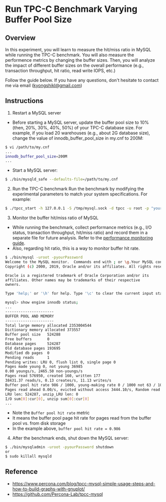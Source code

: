 # Run TPC-C Benchmark Varying Buffer Pool Size

## Overview
In this experiment, you will learn to measure the hit/miss ratio in MySQL while running the TPC-C benchmark. You will also measure the performence metrics by changing the buffer sizes. Then, you will analyze the impact of different buffer sizes on the overall performance (e.g., transaction throughput, hit ratio, read write IOPS, etc.)

Follow the guide below. If you have any questions, don't hesitate to contact me via email (kyongshikl@gmail.com)


## Instructions


1. Restart a MySQL server
- Before starting a MySQL server, update the buffer pool size to 10% (then, 20%, 30%, 40%, 50%) of your TPC-C database size. For example, if you load 20 warehouses (e.g., about 2G database size), change the value of innodb_buffer_pool_size in my.cnf to 200M:
```bash
$ vi /path/to/my.cnf
...
innodb_buffer_pool_size=200M
...
```

- Start a MySQL server:
```bash
$ ./bin/mysqld_safe --defaults-file=/path/to/my.cnf
```

2. Run the TPC-C benchmark
Run the benchmark by modifying the experimental parameters to match your system specifications. For example:
```bash
$ ./tpcc_start -h 127.0.0.1 -S /tmp/mysql.sock -d tpcc -u root -p "yourPassword" -w 20 -c 8 -r 10 -l 1200 | tee tpcc-result.txt
```

3. Monitor the buffer hit/miss ratio of MySQL
- While running the benchmark, collect performance metrics (e.g., I/O status, transaction throughput, hit/miss ratio) and record them in a separate file for future analysis. Refer to the [performance monitoring guide](https://github.com/kyongs/MySQL-TPCC-Installation/blob/main/4_performance_analysis.md).
- Also, regarding hit ratio, this is a way to monitor buffer hit rate.
```bash
$ ./bin/mysql -uroot -pyourPassword
Welcome to the MySQL monitor.  Commands end with ; or \g.Your MySQL connection id is 8Server version: 8.0.15 Source distribution
Copyright (c) 2000, 2019, Oracle and/or its affiliates. All rights reserved.

Oracle is a registered trademark of Oracle Corporation and/or its
affiliates. Other names may be trademarks of their respective
owners.

Type 'help;' or '\h' for help. Type '\c' to clear the current input statement.

mysql> show engine innodb status;
...
----------------------
BUFFER POOL AND MEMORY
----------------------
Total large memory allocated 2353004544
Dictionary memory allocated 373557
Buffer pool size   524288
Free buffers       0
Database pages     524287
Old database pages 193695
Modified db pages  0
Pending reads      1
Pending writes: LRU 0, flush list 0, single page 0
Pages made young 0, not young 36985
0.00 youngs/s, 2465.50 non-youngs/s
Pages read 576950, created 160, written 177
38431.37 reads/s, 0.13 creates/s, 11.13 writes/s
Buffer pool hit rate 986 / 1000, young-making rate 0 / 1000 not 63 / 1000
Pages read ahead 0.00/s, evicted without access 3444.10/s, Random read ahead 0.00/s
LRU len: 524287, unzip_LRU len: 0
I/O sum[0]:cur[0], unzip sum[0]:cur[0]
...
```
- Note the ``Buffer pool hit rate`` metric
- It means the buffer pool page hit rate for pages read from the buffer pool vs. from disk storage
- In the example above, ``buffer pool hit rate = 0.986``


4. After the benchmark ends, shut down the MySQL server:
```bash
$ ./bin/mysqladmin -uroot -pyourPassword shutdown
or
$ sudo killall mysqld
```

## Reference
- https://www.percona.com/blog/tpcc-mysql-simple-usage-steps-and-how-to-build-graphs-with-gnuplot/
- https://github.com/Percona-Lab/tpcc-mysql
